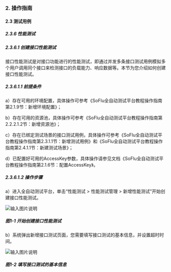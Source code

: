 ### 2. 操作指南

#### 2.3 测试用例

##### 2.3.6 性能测试

##### 2.3.6.1 创建接口性能测试

接口性能测试是对接口功能进行的性能测试，即通过并发多条接口测试用例模拟多个用户调用同个接口来检测接口的负载能力、响应数据等。本节为您介绍如何创建接口性能测试。

##### 2.3.6.1.1 前提条件

a）存在可用的环境配置，具体操作可参考《SoFlu全自动测试平台教程操作指南第2.1.9节：新增环境配置》；

b）存在可用的资源池，具体操作可参考《SoFlu全自动测试平台教程操作指南第2.2.2.1.2节：新增资源池》；

c）存在已绑定测试场景的接口测试用例，具体操作可参考《SoFlu全自动测试平台教程操作指南第2.3.1.1节：新增测试用例》和《SoFlu全自动测试平台教程操作指南第2.4.1.1节：新建测试场景》；

d）已配置好可用的AccessKey参数，具体操作请参见文档《SoFlu全自动测试平台教程操作指南第2.1.6节：配置AccessKey》。

##### 2.3.6.1.2 操作步骤

a）进入全自动测试平台，单击“性能测试 > 性能测试管理 > 新增性能测试”开始创建接口性能测试。

![输入图片说明](../../../images/SoFlu%E5%85%A8%E8%87%AA%E5%8A%A8%E6%B5%8B%E8%AF%95%E5%B9%B3%E5%8F%B0%E6%95%99%E7%A8%8B/2.%20%E6%93%8D%E4%BD%9C%E6%8C%87%E5%8D%97/6.%20%E6%80%A7%E8%83%BD%E6%B5%8B%E8%AF%95/image.png)

##### 图1-1 开始创建接口性能测试

b）系统弹出新增接口测试页面，您需要填写接口测试的基本信息，并设置超时时间。

![输入图片说明](../../../images/SoFlu%E5%85%A8%E8%87%AA%E5%8A%A8%E6%B5%8B%E8%AF%95%E5%B9%B3%E5%8F%B0%E6%95%99%E7%A8%8B/2.%20%E6%93%8D%E4%BD%9C%E6%8C%87%E5%8D%97/6.%20%E6%80%A7%E8%83%BD%E6%B5%8B%E8%AF%95/1-2.png)

##### 图1-2 填写接口测试的基本信息
